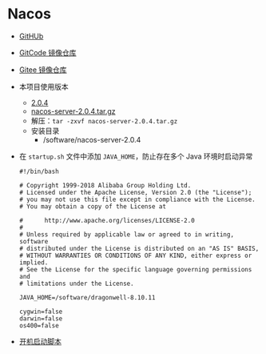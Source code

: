 # Nacos

- [GitHUb](https://github.com/alibaba/nacos)
- [GitCode 镜像仓库](https://gitcode.net/mirrors/alibaba/nacos)
- [Gitee 镜像仓库](https://gitee.com/mirrors/Nacos)

- 本项目使用版本
    - [2.0.4](https://github.com/alibaba/nacos/releases/tag/2.0.4)
    - [nacos-server-2.0.4.tar.gz](https://github.com/alibaba/nacos/releases/download/2.0.4/nacos-server-2.0.4.tar.gz)
    - 解压：`tar -zxvf nacos-server-2.0.4.tar.gz`
    - 安装目录
        - /software/nacos-server-2.0.4
- 在 `startup.sh` 文件中添加 `JAVA_HOME`，防止存在多个 Java 环境时启动异常
    ```shell
    #!/bin/bash
    
    # Copyright 1999-2018 Alibaba Group Holding Ltd.
    # Licensed under the Apache License, Version 2.0 (the "License");
    # you may not use this file except in compliance with the License.
    # You may obtain a copy of the License at
    
    #      http://www.apache.org/licenses/LICENSE-2.0
    #
    # Unless required by applicable law or agreed to in writing, software
    # distributed under the License is distributed on an "AS IS" BASIS,
    # WITHOUT WARRANTIES OR CONDITIONS OF ANY KIND, either express or implied.
    # See the License for the specific language governing permissions and
    # limitations under the License.
    
    JAVA_HOME=/software/dragonwell-8.10.11
    
    cygwin=false
    darwin=false
    os400=false
    ```

- [开机启动脚本](./nacos.service)
